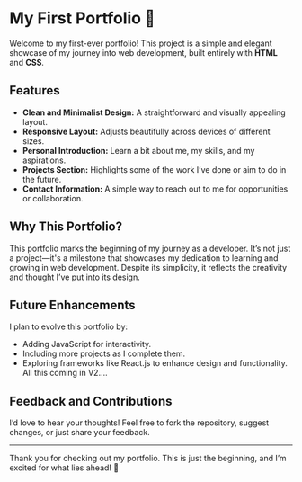 # My First Portfolio 🌟

Welcome to my first-ever portfolio! This project is a simple and elegant showcase of my journey into web development, built entirely with **HTML** and **CSS**.

## Features

- **Clean and Minimalist Design:** A straightforward and visually appealing layout.
- **Responsive Layout:** Adjusts beautifully across devices of different sizes.
- **Personal Introduction:** Learn a bit about me, my skills, and my aspirations.
- **Projects Section:** Highlights some of the work I’ve done or aim to do in the future.
- **Contact Information:** A simple way to reach out to me for opportunities or collaboration.

## Why This Portfolio?

This portfolio marks the beginning of my journey as a developer. It’s not just a project—it's a milestone that showcases my dedication to learning and growing in web development. Despite its simplicity, it reflects the creativity and thought I’ve put into its design.

## Future Enhancements

I plan to evolve this portfolio by:
- Adding JavaScript for interactivity.
- Including more projects as I complete them.
- Exploring frameworks like React.js to enhance design and functionality.
All this coming in V2....

## Feedback and Contributions

I’d love to hear your thoughts! Feel free to fork the repository, suggest changes, or just share your feedback.

---

Thank you for checking out my portfolio. This is just the beginning, and I’m excited for what lies ahead! 🚀
